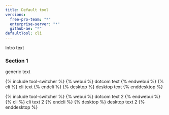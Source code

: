 ```yaml
---
title: Default tool
versions:
  free-pro-team: "*"
  enterprise-server: "*"
  github-ae: "*"
defaultTool: cli
---
```


Intro text

### Section 1

generic text

{% include tool-switcher %}
{% webui %} dotcom text {% endwebui %}
{% cli %} cli text {% endcli %}
{% desktop %} desktop text {% enddesktop %}

{% include tool-switcher %}
{% webui %} dotcom text 2 {% endwebui %}
{% cli %} cli text 2 {% endcli %}
{% desktop %} desktop text 2 {% enddesktop %}

